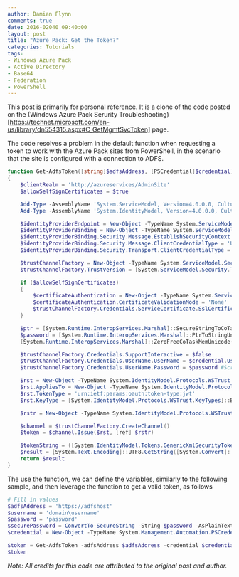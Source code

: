 ```yaml
---
author: Damian Flynn
comments: true
date: 2016-02040 09:40:00
layout: post
title: "Azure Pack: Get the Token?"
categories: Tutorials
tags:
- Windows Azure Pack
- Active Directory
- Base64
- Federation
- PowerShell
---
```


This post is primarily for personal reference. It is a clone of the code posted on the (Windows Azure Pack Serurity Troubleshooting)[https://technet.microsoft.com/en-us/library/dn554315.aspx#C_GetMgmtSvcToken] page.

The code resolves a problem in the default function when requesting a token to work with the Azure Pack sites from PowerShell, in the scenario that the site is configured with a connection to ADFS. 

```PowerShell
function Get-AdfsToken([string]$adfsAddress, [PSCredential]$credential)
{
    $clientRealm = 'http://azureservices/AdminSite'
    $allowSelfSignCertificates = $true

    Add-Type -AssemblyName 'System.ServiceModel, Version=4.0.0.0, Culture=neutral, PublicKeyToken=b77a5c561934e089'
    Add-Type -AssemblyName 'System.IdentityModel, Version=4.0.0.0, Culture=neutral, PublicKeyToken=b77a5c561934e089'

    $identityProviderEndpoint = New-Object -TypeName System.ServiceModel.EndpointAddress -ArgumentList ($adfsAddress + '/adfs/services/trust/13/usernamemixed')
    $identityProviderBinding = New-Object -TypeName System.ServiceModel.WS2007HttpBinding -ArgumentList ([System.ServiceModel.SecurityMode]::TransportWithMessageCredential)
    $identityProviderBinding.Security.Message.EstablishSecurityContext = $false
    $identityProviderBinding.Security.Message.ClientCredentialType = 'UserName'
    $identityProviderBinding.Security.Transport.ClientCredentialType = 'None'

    $trustChannelFactory = New-Object -TypeName System.ServiceModel.Security.WSTrustChannelFactory -ArgumentList $identityProviderBinding, $identityProviderEndpoint
    $trustChannelFactory.TrustVersion = [System.ServiceModel.Security.TrustVersion]::WSTrust13

    if ($allowSelfSignCertificates)
    {
        $certificateAuthentication = New-Object -TypeName System.ServiceModel.Security.X509ServiceCertificateAuthentication
        $certificateAuthentication.CertificateValidationMode = 'None'
        $trustChannelFactory.Credentials.ServiceCertificate.SslCertificateAuthentication = $certificateAuthentication
    }

    $ptr = [System.Runtime.InteropServices.Marshal]::SecureStringToCoTaskMemUnicode($credential.Password)
    $password = [System.Runtime.InteropServices.Marshal]::PtrToStringUni($ptr)
    [System.Runtime.InteropServices.Marshal]::ZeroFreeCoTaskMemUnicode($ptr)

    $trustChannelFactory.Credentials.SupportInteractive = $false
    $trustChannelFactory.Credentials.UserName.UserName = $credential.UserName
    $trustChannelFactory.Credentials.UserName.Password = $password #$credential.Password

    $rst = New-Object -TypeName System.IdentityModel.Protocols.WSTrust.RequestSecurityToken -ArgumentList ([System.IdentityModel.Protocols.WSTrust.RequestTypes]::Issue)
    $rst.AppliesTo = New-Object -TypeName System.IdentityModel.Protocols.WSTrust.EndpointReference -ArgumentList $clientRealm
    $rst.TokenType = 'urn:ietf:params:oauth:token-type:jwt'
    $rst.KeyType = [System.IdentityModel.Protocols.WSTrust.KeyTypes]::Bearer

    $rstr = New-Object -TypeName System.IdentityModel.Protocols.WSTrust.RequestSecurityTokenResponse

    $channel = $trustChannelFactory.CreateChannel()
    $token = $channel.Issue($rst, [ref] $rstr)

    $tokenString = ([System.IdentityModel.Tokens.GenericXmlSecurityToken]$token).TokenXml.InnerText;
    $result = [System.Text.Encoding]::UTF8.GetString([System.Convert]::FromBase64String($tokenString))
    return $result
}
```

The use the function, we can define the variables, similarly to the following sample, and then leverage the function to get a valid token, as follows

```PowerShell
# Fill in values
$adfsAddress = 'https://adfshost'
$username = 'domain\username'
$password = 'password'
$securePassword = ConvertTo-SecureString -String $password -AsPlainText -Force
$credential = New-Object -TypeName System.Management.Automation.PSCredential -ArgumentList $username,$securePassword

$token = Get-AdfsToken -adfsAddress $adfsAddress -credential $credential 
$token
```

*Note: All credits for this code are attributed to the original post and author.*